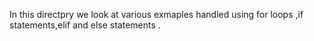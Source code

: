 In this directpry we look at various exmaples handled using for loops ,if statements,elif  and else statements .

